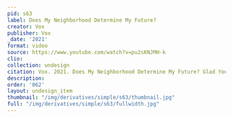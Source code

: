 ```yaml
---
pid: s63
label: Does My Neighborhood Determine My Future?
creator: Vox
publisher: Vox
_date: '2021'
format: video
source: https://www.youtube.com/watch?v=pu2sKNJMH-k
clio:
collection: undesign
citation: Vox. 2021. Does My Neighborhood Determine My Future? Glad You Asked. https://www.youtube.com/watch?v=pu2sKNJMH-k.
description:
order: '062'
layout: undesign_item
thumbnail: "/img/derivatives/simple/s63/thumbnail.jpg"
full: "/img/derivatives/simple/s63/fullwidth.jpg"
---
```

